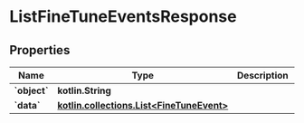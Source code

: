 
# ListFineTuneEventsResponse

## Properties
Name | Type | Description | Notes
------------ | ------------- | ------------- | -------------
**&#x60;object&#x60;** | **kotlin.String** |  | 
**&#x60;data&#x60;** | [**kotlin.collections.List&lt;FineTuneEvent&gt;**](FineTuneEvent.md) |  | 



